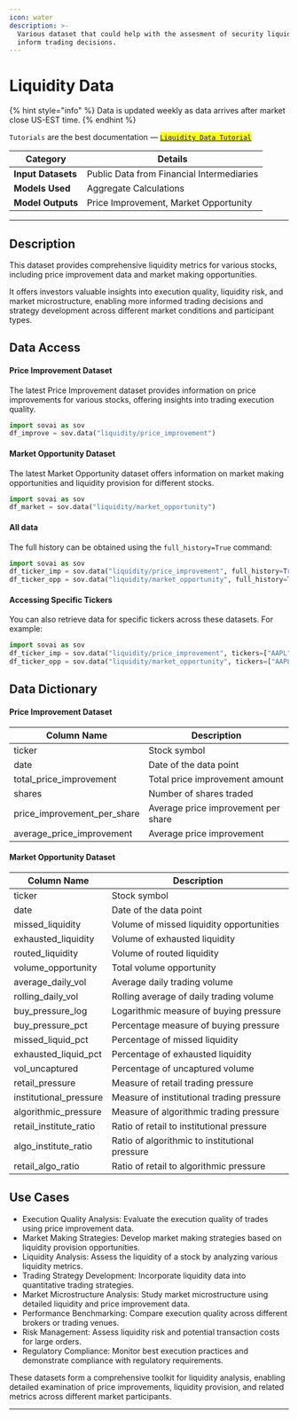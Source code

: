```yaml
---
icon: water
description: >-
  Various dataset that could help with the assesment of security liquidity to
  inform trading decisions.
---
```


# Liquidity Data

{% hint style="info" %}
Data is updated weekly as data arrives after market close US-EST time.
{% endhint %}

`Tutorials` are the best documentation — [<mark style="color:blue;">`Liquidity Data Tutorial`</mark>](https://colab.research.google.com/github/sovai-research/sovai-public/blob/main/notebooks/datasets/Liquidity%20Data.ipynb)

<table data-column-title-hidden data-view="cards"><thead><tr><th>Category</th><th>Details</th></tr></thead><tbody><tr><td><strong>Input Datasets</strong></td><td>Public Data from Financial Intermediaries</td></tr><tr><td><strong>Models Used</strong></td><td>Aggregate Calculations</td></tr><tr><td><strong>Model Outputs</strong></td><td>Price Improvement, Market Opportunity</td></tr></tbody></table>

***

## Description

This dataset provides comprehensive liquidity metrics for various stocks, including price improvement data and market making opportunities.&#x20;

It offers investors valuable insights into execution quality, liquidity risk, and market microstructure, enabling more informed trading decisions and strategy development across different market conditions and participant types.

## Data Access

#### Price Improvement Dataset

The latest Price Improvement dataset provides information on price improvements for various stocks, offering insights into trading execution quality.

```python
import sovai as sov
df_improve = sov.data("liquidity/price_improvement")
```

#### Market Opportunity Dataset

The latest Market Opportunity dataset offers information on market making opportunities and liquidity provision for different stocks.

```python
import sovai as sov
df_market = sov.data("liquidity/market_opportunity")
```

#### All data

The full history can be obtained using the `full_history=True` command:

```python
import sovai as sov
df_ticker_imp = sov.data("liquidity/price_improvement", full_history=True)
df_ticker_opp = sov.data("liquidity/market_opportunity", full_history=True)
```

#### Accessing Specific Tickers

You can also retrieve data for specific tickers across these datasets. For example:

```python
import sovai as sov
df_ticker_imp = sov.data("liquidity/price_improvement", tickers=["AAPL", "MSFT"])
df_ticker_opp = sov.data("liquidity/market_opportunity", tickers=["AAPL", "MSFT"])
```

## Data Dictionary

#### Price Improvement Dataset

| Column Name                    | Description                         |
| ------------------------------ | ----------------------------------- |
| ticker                         | Stock symbol                        |
| date                           | Date of the data point              |
| total\_price\_improvement      | Total price improvement amount      |
| shares                         | Number of shares traded             |
| price\_improvement\_per\_share | Average price improvement per share |
| average\_price\_improvement    | Average price improvement           |

#### Market Opportunity Dataset

| Column Name              | Description                                    |
| ------------------------ | ---------------------------------------------- |
| ticker                   | Stock symbol                                   |
| date                     | Date of the data point                         |
| missed\_liquidity        | Volume of missed liquidity opportunities       |
| exhausted\_liquidity     | Volume of exhausted liquidity                  |
| routed\_liquidity        | Volume of routed liquidity                     |
| volume\_opportunity      | Total volume opportunity                       |
| average\_daily\_vol      | Average daily trading volume                   |
| rolling\_daily\_vol      | Rolling average of daily trading volume        |
| buy\_pressure\_log       | Logarithmic measure of buying pressure         |
| buy\_pressure\_pct       | Percentage measure of buying pressure          |
| missed\_liquid\_pct      | Percentage of missed liquidity                 |
| exhausted\_liquid\_pct   | Percentage of exhausted liquidity              |
| vol\_uncaptured          | Percentage of uncaptured volume                |
| retail\_pressure         | Measure of retail trading pressure             |
| institutional\_pressure  | Measure of institutional trading pressure      |
| algorithmic\_pressure    | Measure of algorithmic trading pressure        |
| retail\_institute\_ratio | Ratio of retail to institutional pressure      |
| algo\_institute\_ratio   | Ratio of algorithmic to institutional pressure |
| retail\_algo\_ratio      | Ratio of retail to algorithmic pressure        |

## Use Cases

* Execution Quality Analysis: Evaluate the execution quality of trades using price improvement data.
* Market Making Strategies: Develop market making strategies based on liquidity provision opportunities.
* Liquidity Analysis: Assess the liquidity of a stock by analyzing various liquidity metrics.
* Trading Strategy Development: Incorporate liquidity data into quantitative trading strategies.
* Market Microstructure Analysis: Study market microstructure using detailed liquidity and price improvement data.
* Performance Benchmarking: Compare execution quality across different brokers or trading venues.
* Risk Management: Assess liquidity risk and potential transaction costs for large orders.
* Regulatory Compliance: Monitor best execution practices and demonstrate compliance with regulatory requirements.

These datasets form a comprehensive toolkit for liquidity analysis, enabling detailed examination of price improvements, liquidity provision, and related metrics across different market participants.

***
